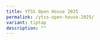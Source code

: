 ```yaml
---
title: YTSS Open House 2025
permalink: /ytss-open-house-2025/
variant: tiptap
description: ""
---
```

